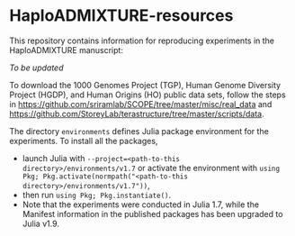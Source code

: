 # HaploADMIXTURE-resources

This repository contains information for reproducing experiments in the HaploADMIXTURE manuscript:

_To be updated_

To download the 1000 Genomes Project (TGP), Human Genome Diversity Project (HGDP), and Human Origins (HO) public data sets, follow the steps in https://github.com/sriramlab/SCOPE/tree/master/misc/real_data and https://github.com/StoreyLab/terastructure/tree/master/scripts/data. 

The directory `environments` defines Julia package environment for the experiments. To install all the packages, 
- launch Julia with `--project=<path-to-this directory>/environments/v1.7` or activate the environment with `using Pkg; Pkg.activate(normpath("<path-to-this directory>/environments/v1.7"))`,
- then run `using Pkg; Pkg.instantiate()`.
- Note that the experiments were conducted in Julia 1.7, while the Manifest information in the published packages has been upgraded to Julia v1.9.
